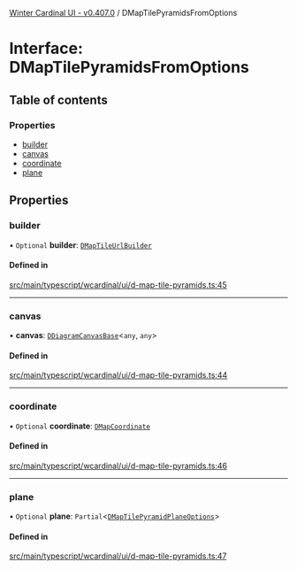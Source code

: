 [Winter Cardinal UI - v0.407.0](../index.md) / DMapTilePyramidsFromOptions

# Interface: DMapTilePyramidsFromOptions

## Table of contents

### Properties

- [builder](DMapTilePyramidsFromOptions.md#builder)
- [canvas](DMapTilePyramidsFromOptions.md#canvas)
- [coordinate](DMapTilePyramidsFromOptions.md#coordinate)
- [plane](DMapTilePyramidsFromOptions.md#plane)

## Properties

### builder

• `Optional` **builder**: [`DMapTileUrlBuilder`](../index.md#dmaptileurlbuilder)

#### Defined in

[src/main/typescript/wcardinal/ui/d-map-tile-pyramids.ts:45](https://github.com/winter-cardinal/winter-cardinal-ui/blob/v0.407.0/src/main/typescript/wcardinal/ui/d-map-tile-pyramids.ts#L45)

___

### canvas

• **canvas**: [`DDiagramCanvasBase`](../classes/DDiagramCanvasBase.md)\<`any`, `any`\>

#### Defined in

[src/main/typescript/wcardinal/ui/d-map-tile-pyramids.ts:44](https://github.com/winter-cardinal/winter-cardinal-ui/blob/v0.407.0/src/main/typescript/wcardinal/ui/d-map-tile-pyramids.ts#L44)

___

### coordinate

• `Optional` **coordinate**: [`DMapCoordinate`](DMapCoordinate.md)

#### Defined in

[src/main/typescript/wcardinal/ui/d-map-tile-pyramids.ts:46](https://github.com/winter-cardinal/winter-cardinal-ui/blob/v0.407.0/src/main/typescript/wcardinal/ui/d-map-tile-pyramids.ts#L46)

___

### plane

• `Optional` **plane**: `Partial`\<[`DMapTilePyramidPlaneOptions`](DMapTilePyramidPlaneOptions.md)\>

#### Defined in

[src/main/typescript/wcardinal/ui/d-map-tile-pyramids.ts:47](https://github.com/winter-cardinal/winter-cardinal-ui/blob/v0.407.0/src/main/typescript/wcardinal/ui/d-map-tile-pyramids.ts#L47)
